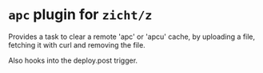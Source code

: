 # `apc` plugin for `zicht/z`

Provides a task to clear a remote 'apc' or 'apcu' cache, by
uploading a file, fetching it with curl and removing the file.

Also hooks into the deploy.post trigger.
